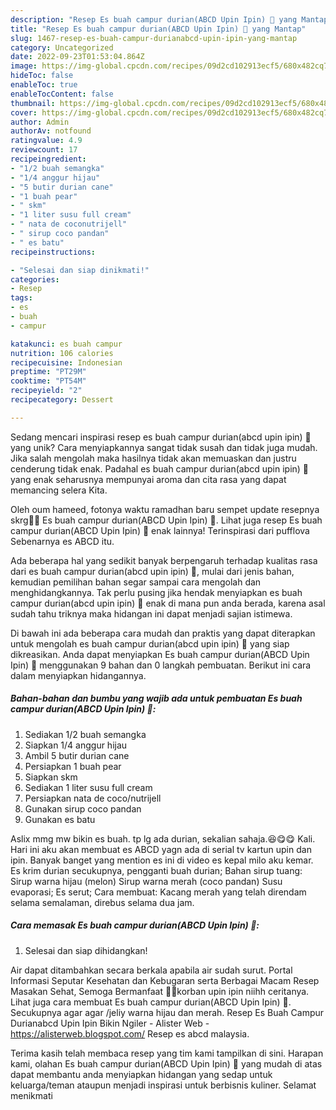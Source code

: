 ```yaml
---
description: "Resep Es buah campur durian(ABCD Upin Ipin) 🤣 yang Mantap"
title: "Resep Es buah campur durian(ABCD Upin Ipin) 🤣 yang Mantap"
slug: 1467-resep-es-buah-campur-durianabcd-upin-ipin-yang-mantap
category: Uncategorized
date: 2022-09-23T01:53:04.864Z
image: https://img-global.cpcdn.com/recipes/09d2cd102913ecf5/680x482cq70/es-buah-campur-durianabcd-upin-ipin-foto-resep-utama.jpg
hideToc: false
enableToc: true
enableTocContent: false
thumbnail: https://img-global.cpcdn.com/recipes/09d2cd102913ecf5/680x482cq70/es-buah-campur-durianabcd-upin-ipin-foto-resep-utama.jpg
cover: https://img-global.cpcdn.com/recipes/09d2cd102913ecf5/680x482cq70/es-buah-campur-durianabcd-upin-ipin-foto-resep-utama.jpg
author: Admin
authorAv: notfound
ratingvalue: 4.9
reviewcount: 17
recipeingredient:
- "1/2 buah semangka"
- "1/4 anggur hijau"
- "5 butir durian cane"
- "1 buah pear"
- " skm"
- "1 liter susu full cream"
- " nata de coconutrijell"
- " sirup coco pandan"
- " es batu"
recipeinstructions:

- "Selesai dan siap dinikmati!"
categories:
- Resep
tags:
- es
- buah
- campur

katakunci: es buah campur 
nutrition: 106 calories
recipecuisine: Indonesian
preptime: "PT29M"
cooktime: "PT54M"
recipeyield: "2"
recipecategory: Dessert

---
```





Sedang mencari inspirasi resep es buah campur durian(abcd upin ipin) 🤣 yang unik? Cara menyiapkannya sangat tidak susah dan tidak juga mudah. Jika salah mengolah maka hasilnya tidak akan memuaskan dan justru cenderung tidak enak. Padahal es buah campur durian(abcd upin ipin) 🤣 yang enak seharusnya mempunyai aroma dan cita rasa yang dapat memancing selera Kita.





Oleh oum hameed, fotonya waktu ramadhan baru sempet update resepnya skrg🤣🤣 Es buah campur durian(ABCD Upin Ipin) 🤣. Lihat juga resep Es buah campur durian(ABCD Upin Ipin) 🤣 enak lainnya! Terinspirasi dari pufflova Sebenarnya es ABCD itu.

Ada beberapa hal yang sedikit banyak berpengaruh terhadap kualitas rasa dari es buah campur durian(abcd upin ipin) 🤣, mulai dari jenis bahan, kemudian pemilihan bahan segar sampai cara mengolah dan menghidangkannya. Tak perlu pusing jika hendak menyiapkan es buah campur durian(abcd upin ipin) 🤣 enak di mana pun anda berada, karena asal sudah tahu triknya maka hidangan ini dapat menjadi sajian istimewa.






Di bawah ini ada beberapa cara mudah dan praktis yang dapat diterapkan untuk mengolah es buah campur durian(abcd upin ipin) 🤣 yang siap dikreasikan. Anda dapat menyiapkan Es buah campur durian(ABCD Upin Ipin) 🤣 menggunakan 9 bahan dan 0 langkah pembuatan. Berikut ini cara dalam menyiapkan hidangannya.

<!--inarticleads1-->

##### Bahan-bahan dan bumbu yang wajib ada untuk pembuatan Es buah campur durian(ABCD Upin Ipin) 🤣:

1. Sediakan 1/2 buah semangka
1. Siapkan 1/4 anggur hijau
1. Ambil 5 butir durian cane
1. Persiapkan 1 buah pear
1. Siapkan  skm
1. Sediakan 1 liter susu full cream
1. Persiapkan  nata de coco/nutrijell
1. Gunakan  sirup coco pandan
1. Gunakan  es batu


Aslix mmg mw bikin es buah. tp lg ada durian, sekalian sahaja.😆😋😋 Kali. Hari ini aku akan membuat es ABCD yagn ada di serial tv kartun upin dan ipin. Banyak banget yang mention es ini di video es kepal milo aku kemar. Es krim durian secukupnya, pengganti buah durian; Bahan sirup tuang: Sirup warna hijau (melon) Sirup warna merah (coco pandan) Susu evaporasi; Es serut; Cara membuat: Kacang merah yang telah direndam selama semalaman, direbus selama dua jam. 

<!--inarticleads2-->

##### Cara memasak Es buah campur durian(ABCD Upin Ipin) 🤣:


1. Selesai dan siap dihidangkan!

Air dapat ditambahkan secara berkala apabila air sudah surut. Portal Informasi Seputar Kesehatan dan Kebugaran serta Berbagai Macam Resep Masakan Sehat, Semoga Bermanfaat 🤣🤣korban upin ipin niihh ceritanya. Lihat juga cara membuat Es buah campur durian(ABCD Upin Ipin) 🤣. Secukupnya agar agar /jeliy warna hijau dan merah. Resep Es Buah Campur Durianabcd Upin Ipin Bikin Ngiler - Alister Web - https://alisterweb.blogspot.com/ Resep es abcd malaysia. 

Terima kasih telah membaca resep yang tim kami tampilkan di sini. Harapan kami, olahan Es buah campur durian(ABCD Upin Ipin) 🤣 yang mudah di atas dapat membantu anda menyiapkan hidangan yang sedap untuk keluarga/teman ataupun menjadi inspirasi untuk berbisnis kuliner. Selamat menikmati
